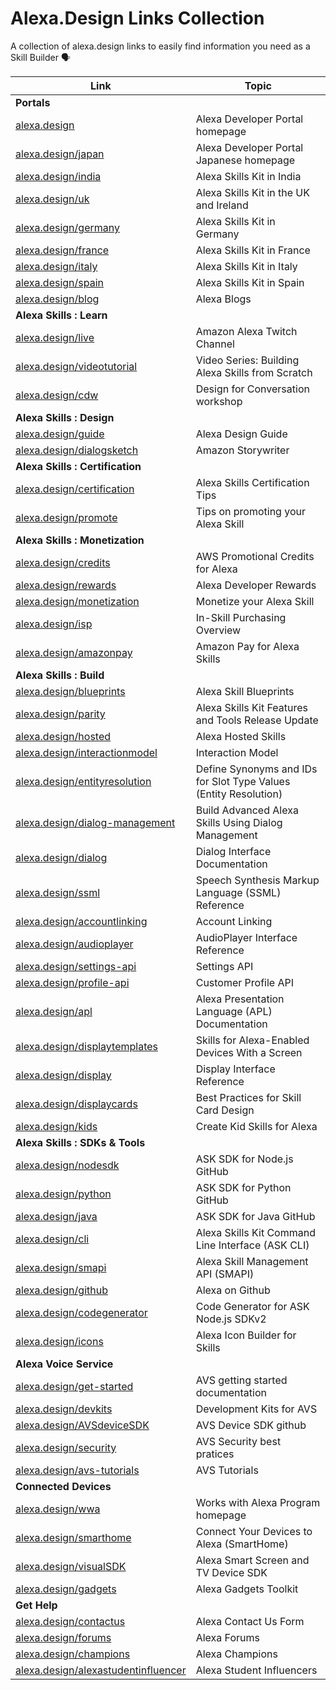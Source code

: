 # Alexa.Design Links Collection

A collection of alexa.design links to easily find information you need as a Skill Builder 🗣

Link | Topic 
--- | ---  
**Portals** | 
[alexa.design](https://alexa.design) | Alexa Developer Portal homepage 
[alexa.design/japan](https://alexa.design/japan) | Alexa Developer Portal Japanese homepage 
[alexa.design/india](https://alexa.design/india) | Alexa Skills Kit in India
[alexa.design/uk](https://alexa.design/uk) | Alexa Skills Kit in the UK and Ireland
[alexa.design/germany](https://alexa.design/germany) | Alexa Skills Kit in Germany
[alexa.design/france](https://alexa.design/france) | Alexa Skills Kit in France
[alexa.design/italy](https://alexa.design/italy) | Alexa Skills Kit in Italy
[alexa.design/spain](https://alexa.design/spain) | Alexa Skills Kit in Spain
[alexa.design/blog](https://alexa.design/blog) | Alexa Blogs
**Alexa Skills : Learn** |
[alexa.design/live](https://alexa.design/live) | Amazon Alexa Twitch Channel
[alexa.design/videotutorial](https://alexa.design/videotutorial) | Video Series: Building Alexa Skills from Scratch
[alexa.design/cdw](https://alexa.design/cdw) | Design for Conversation workshop
**Alexa Skills : Design** |
[alexa.design/guide](https://alexa.design/guide) | Alexa Design Guide
[alexa.design/dialogsketch](https://alexa.design/dialogsketch) | Amazon Storywriter
**Alexa Skills : Certification** |
[alexa.design/certification](https://alexa.design/certification) | Alexa Skills Certification Tips
[alexa.design/promote](https://alexa.design/promote) | Tips on promoting your Alexa Skill
**Alexa Skills : Monetization** |
[alexa.design/credits](https://alexa.design/credits) | AWS Promotional Credits for Alexa
[alexa.design/rewards](https://alexa.design/rewards) | Alexa Developer Rewards
[alexa.design/monetization](https://alexa.design/monetization) | Monetize your Alexa Skill
[alexa.design/isp](https://alexa.design/isp) | In-Skill Purchasing Overview
[alexa.design/amazonpay](https://alexa.design/amazonpay) | Amazon Pay for Alexa Skills
**Alexa Skills : Build** |
[alexa.design/blueprints](https://alexa.design/blueprints) | Alexa Skill Blueprints
[alexa.design/parity](https://alexa.design/parity) | Alexa Skills Kit Features and Tools Release Update
[alexa.design/hosted](https://alexa.design/hosted) | Alexa Hosted Skills 
[alexa.design/interactionmodel](https://alexa.design/interactionmodel) | Interaction Model
[alexa.design/entityresolution](https://alexa.design/entityresolution) | Define Synonyms and IDs for Slot Type Values (Entity Resolution)
[alexa.design/dialog-management](https://alexa.design/dialog-management) | Build Advanced Alexa Skills Using Dialog Management
[alexa.design/dialog](https://alexa.design/dialog) |  Dialog Interface Documentation
[alexa.design/ssml](https://alexa.design/ssml) | Speech Synthesis Markup Language (SSML) Reference
[alexa.design/accountlinking](https://alexa.design/accountlinking) | Account Linking
[alexa.design/audioplayer](https://alexa.design/audioplayer) | AudioPlayer Interface Reference 
[alexa.design/settings-api](https://alexa.design/settings-api) | Settings API
[alexa.design/profile-api](https://alexa.design/profile-api) | Customer Profile API
[alexa.design/apl](https://alexa.design/apl) | Alexa Presentation Language (APL) Documentation 
[alexa.design/displaytemplates](https://alexa.design/displaytemplates) | Skills for Alexa-Enabled Devices With a Screen
[alexa.design/display](https://alexa.design/display) | Display Interface Reference
[alexa.design/displaycards](https://alexa.design/displaycards) | Best Practices for Skill Card Design
[alexa.design/kids](https://alexa.design/kids) | Create Kid Skills for Alexa
**Alexa Skills : SDKs & Tools** |
[alexa.design/nodesdk](https://alexa.design/nodesdk) | ASK SDK for Node.js GitHub
[alexa.design/python](https://alexa.design/python) | ASK SDK for Python GitHub
[alexa.design/java](https://alexa.design/java) | ASK SDK for Java GitHub
[alexa.design/cli](https://alexa.design/cli) | Alexa Skills Kit Command Line Interface (ASK CLI)
[alexa.design/smapi](https://alexa.design/smapi) | Alexa Skill Management API (SMAPI) 
[alexa.design/github](https://alexa.design/github) | Alexa on Github
[alexa.design/codegenerator](https://alexa.design/codegenerator) | Code Generator for ASK Node.js SDKv2
[alexa.design/icons](https://alexa.design/icons) | Alexa Icon Builder for Skills
**Alexa Voice Service** |
[alexa.design/get-started](https://alexa.design/get-started) | AVS getting started documentation
[alexa.design/devkits](https://alexa.design/devkits) | Development Kits for AVS
[alexa.design/AVSdeviceSDK](https://alexa.design/AVSdeviceSDK) | AVS Device SDK github
[alexa.design/security](https://alexa.design/security) | AVS Security best pratices
[alexa.design/avs-tutorials](https://alexa.design/avs-tutorials) | AVS Tutorials
**Connected Devices** |
[alexa.design/wwa](https://alexa.design/wwa) | Works with Alexa Program homepage
[alexa.design/smarthome](https://alexa.design/smarthome) | Connect Your Devices to Alexa (SmartHome)
[alexa.design/visualSDK](https://alexa.design/visualSDK) | Alexa Smart Screen and TV Device SDK
[alexa.design/gadgets](https://alexa.design/gadgets) | Alexa Gadgets Toolkit
**Get Help** |
[alexa.design/contactus](https://alexa.design/contactus) | Alexa Contact Us Form
[alexa.design/forums](https://alexa.design/forums) | Alexa Forums
[alexa.design/champions](https://alexa.design/champions) | Alexa Champions
[alexa.design/alexastudentinfluencer](https://alexa.design/alexastudentinfluencer) | Alexa Student Influencers
